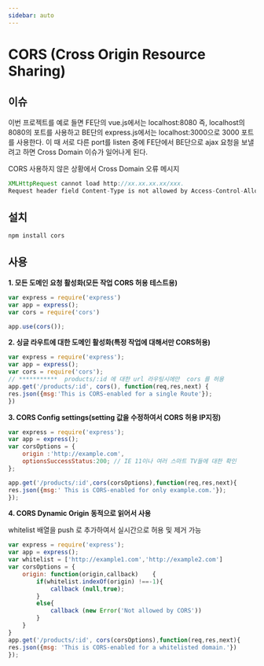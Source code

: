 ```yaml
---
sidebar: auto
---
```

# CORS (Cross Origin Resource Sharing)

## 이슈

이번 프로젝트를 예로 들면 FE단의 vue.js에서는 localhost:8080 즉, localhost의 8080의 포트를 사용하고 BE단의 express.js에서는 localhost:3000으로 3000 포트를 사용한다. 이 때  서로 다른 port를 listen 중에  FE단에서 BE단으로 ajax 요청을 보낼려고 하면 Cross Domain 이슈가 일어나게 된다.

CORS 사용하지 않은 상황에서 Cross Domain 오류 메시지

```js
XMLHttpRequest cannot load http://xx.xx.xx.xx/xxx.
Request header field Content-Type is not allowed by Access-Control-Allow-Headers. 
```

## 설치

```jsx
npm install cors
```

## 사용

**1. 모든 도메인 요청 활성화(모든 작업 CORS 허용 테스트용)**

```jsx
var express = require('express')
var app = express();
var cors = require('cors')

app.use(cors());
```

**2. 싱글 라우트에 대한 도메인 활성화(특정 작업에 대해서만 CORS허용)**

```jsx
var express = require('express');
var app = express();
var cors = require('cors');
// ***********  products/:id 에 대한 url 라우팅시에만  cors 를 허용 
app.get('/products/:id', cors(), function(req,res,next) {
res.json({msg:'This is CORS-enabled for a single Route'});
})
```

**3. CORS Config settings(setting 값을 수정하여서 CORS 허용 IP지정)**

```jsx
var express = require('express');
var app = express();
var corsOptions = {
	origin :'http://example.com',
	optionsSuccessStatus:200; // IE 11이나 여러 스마트 TV들에 대한 확인 
};

app.get('/products/:id',cors(corsOptions),function(req,res,next){
res.json({msg:' This is CORS-enabled for only example.com.'});
});
```

**4. CORS Dynamic Origin 동적으로 읽어서 사용**

whitelist 배열을 push 로 추가하여서 실시간으로 허용 및 제거 가능

```jsx
var express = require('express');
var app = express();
var whitelist = ['http://example1.com','http://example2.com']
var corsOptions = {
	origin: function(origin,callback)    {
		if(whitelist.indexOf(origin) !==-1){
			callback (null,true);
		} 
		else{
			callback (new Error('Not allowed by CORS'))
		}
	}
}
app.get('/products/:id', cors(corsOptions),function(req,res,next){
res.json({msg: 'This is CORS-enabled for a whitelisted domain.'})
});
```